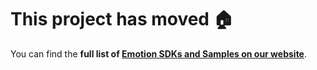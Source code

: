 This project has moved :house:
====================================
You can find the **full list of [Emotion SDKs and Samples on our website](https://www.microsoft.com/cognitive-services/en-us/SDK-Sample?api=emotion)**.
